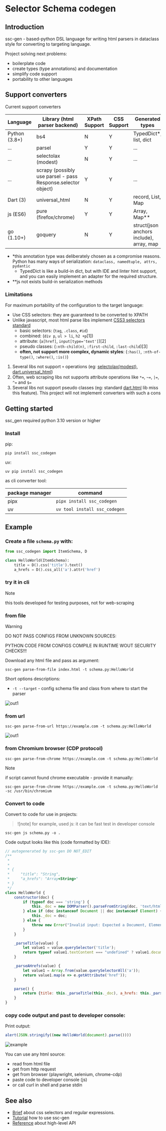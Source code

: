 # Selector Schema codegen

## Introduction

ssc-gen - based-python DSL language for writing html parsers in dataclass style for converting to targeting language.

Project solving next problems:

- boilerplate code
- create types (type annotations) and documentation 
- simplify code support
- portability to other languages

## Support converters

Current support converters


| Language      | Library (html parser backend)                                | XPath Support | CSS Support | Generated types                          | Code formatter |
|---------------|--------------------------------------------------------------|---------------|-------------|------------------------------------------|----------------|
| Python (3.8+) | bs4                                                          | N             | Y           | TypedDict*, list, dict                   | ruff           |
| ...           | parsel                                                       | Y             | Y           | ...                                      | -              |
| ...           | selectolax (modest)                                          | N             | Y           | ...                                      | -              |
| ...           | scrapy (possibly use parsel - pass Response.selector object) | Y             | Y           | ...                                      | -              |
| Dart (3)      | universal_html                                               | N             | Y           | record, List, Map                        | dart format    |
| js (ES6)      | pure (firefox/chrome)                                        | Y             | Y           | Array, Map**                             | -              |
| go (1.10+)    | goquery                                                      | N             | Y           | struct(json anchors include), array, map | gofmt          |

- *this annotation type was deliberately chosen as a compromise reasons. 
Python has many ways of serialization: `dataclass, namedtuple, attrs, pydantic`
  - TypedDict is like a build-in dict, but with IDE and linter hint support, and you can easily implement an adapter for the required structure.
- **js not exists build-in serialization methods

### Limitations

For maximum portability of the configuration to the target language:

- Use CSS selectors: they are guaranteed to be converted to XPATH
- Unlike javascript, most html parse libs implement [CSS3 selectors standard](https://www.w3.org/TR/selectors-3/)
  - basic selectors: (`tag`, `.class`, `#id`)
  - combined: (`div p`, `ul > li`, `h2 +p`\[1])
  - attribute: (`a[href]`, `input[type='text']`)\[2]
  - pseudo classes: (`:nth-child(n)`, `:first-child`, `:last-child`)\[3]
  - **often, not support more complex, dynamic styles**: (`:has()`, `:nth-of-type()`, `:where()`, `:is()`)

1. Several libs not support `+` operations (eg: [selectolax(modest)](https://github.com/rushter/selectolax), [dart.universal_html](https://pub.dev/packages/universal_html))
2. Often, web scraping libs not supports attribute operations like `*=`, `~=`, `|=`, `^=` and `$=`
3. Several libs not support pseudo classes (eg: standard [dart.html](https://dart.dev/libraries/dart-html) lib miss this feature). 
This project will not implement converters with such a cons

## Getting started

ssc_gen required python 3.10 version or higher

### Install

pip:

```shell
pip install ssc_codegen
```

uv:

```shell
uv pip install ssc_codegen
```

as cli converter tool:

| package manager | command                       |
|-----------------|-------------------------------|
| pipx            | `pipx install ssc_codegen`    |
| uv              | `uv tool install ssc_codegen` |

## Example

### Create a file `schema.py` with:

```python
from ssc_codegen import ItemSchema, D

class HelloWorld(ItemSchema):
    title = D().css('title').text()
    a_hrefs = D().css_all('a').attr('href')
```

### try it in cli

>[!note]
> this tools developed for testing purposes, not for web-scraping

### from file

>[!warning]
> DO NOT PASS CONFIGS FROM UNKNOWN SOURCES: 
> 
> PYTHON CODE FROM CONFIGS COMPILE IN RUNTIME WOUT SECURITY CHECKS!!!

Download any html file and pass as argument:

```shell
ssc-gen parse-from-file index.html -t schema.py:HelloWorld  
```

Short options descriptions:

- `-t --target` - config schema file and class from where to start the parser

![out1](docs/assets/parse_from_file.gif)

### from url

```shell
ssc-gen parse-from-url https://example.com -t schema.py:HelloWorld  
```

![out1](docs/assets/parse_from_url.gif)
### from Chromium browser (CDP protocol)


```shell
ssc-gen parse-from-chrome https://example.com -t schema.py:HelloWorld
```

>[!note]
> if script cannot found chrome executable - provide it manually:

```shell
ssc-gen parse-from-chrome https://example.com -t schema.py:HelloWorld -sc /usr/bin/chromium
```


### Convert to code

Convert to code for use in projects:

>![note]
> for example, used js: it can be fast test in developer console


```shell
ssc-gen js schema.py -o .
```

Code output looks like this (code formatted by IDE):

```javascript
// autogenerated by ssc-gen DO NOT_EDIT
/**
 *
 *
 * {
 *     "title": "String",
 *     "a_hrefs": "Array<String>"
 * }
 */
class HelloWorld {
    constructor(doc) {
        if (typeof doc === 'string') {
            this._doc = new DOMParser().parseFromString(doc, 'text/html');
        } else if (doc instanceof Document || doc instanceof Element) {
            this._doc = doc;
        } else {
            throw new Error("Invalid input: Expected a Document, Element, or string");
        }
    }

    _parseTitle(value) {
        let value1 = value.querySelector('title');
        return typeof value1.textContent === "undefined" ? value1.documentElement.textContent : value1.textContent;
    }

    _parseAHrefs(value) {
        let value1 = Array.from(value.querySelectorAll('a'));
        return value1.map(e => e.getAttribute('href'));
    }

    parse() {
        return {title: this._parseTitle(this._doc), a_hrefs: this._parseAHrefs(this._doc)};
    }
}
```

### copy code output and past to developer console:

Print output:

```javascript
alert(JSON.stringify((new HelloWorld(document).parse())))
```

![example](docs/assets/example.png)


You can use any html source:

- read from html file
- get from http request
- get from browser (playwright, selenium, chrome-cdp)
- paste code to developer console (js)
- or call curl in shell and parse stdin


## See also
- [Brief](docs/brief.md) about css selectors and regular expressions.
- [Tutorial](docs/tutorial.md) how to use ssc-gen
- [Reference](docs/reference.md) about high-level API